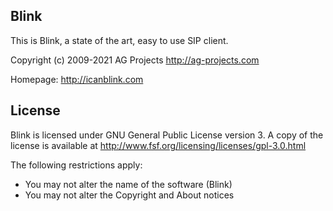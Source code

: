 Blink
-----

This is Blink, a state of the art, easy to use SIP client.

Copyright (c) 2009-2021 AG Projects
http://ag-projects.com

Homepage: http://icanblink.com


License
-------

Blink is licensed under GNU General Public License version 3. A copy of the
license is available at http://www.fsf.org/licensing/licenses/gpl-3.0.html

The following restrictions apply:

 * You may not alter the name of the software (Blink)
 * You may not alter the Copyright and About notices

